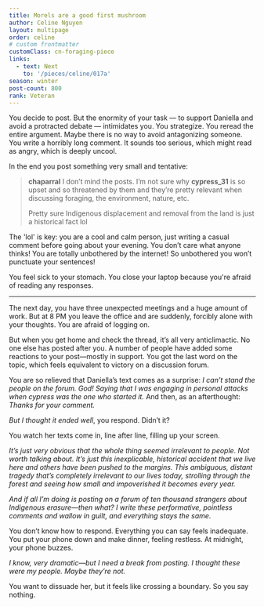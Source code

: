 ```yaml
---
title: Morels are a good first mushroom
author: Celine Nguyen
layout: multipage
order: celine
# custom frontmatter
customClass: cn-foraging-piece
links:
  - text: Next
    to: '/pieces/celine/017a'
season: winter
post-count: 800
rank: Veteran
---
```


You decide to post. But the enormity of your task — to support Daniella and avoid a protracted debate — intimidates you. You strategize. You reread the entire argument. Maybe there is no way to avoid antagonizing someone. You write a horribly long comment. It sounds too serious, which might read as angry, which is deeply uncool.

In the end you post something very small and tentative:

> **chaparral** I don’t mind the posts. I’m not sure why **cypress_31** is so upset and so threatened by them and they’re pretty relevant when discussing foraging, the environment, nature, etc.  
>
> Pretty sure Indigenous displacement and removal from the land is just a historical fact lol

The 'lol' is key: you are a cool and calm person, just writing a casual comment before going about your evening. You don’t care what anyone thinks! You are totally unbothered by the internet! So unbothered you won’t punctuate your sentences!

You feel sick to your stomach. You close your laptop because you're afraid of reading any responses.

---

The next day, you have three unexpected meetings and a huge amount of work. But at 8 PM you leave the office and are suddenly, forcibly alone with your thoughts. You are afraid of logging on.

But when you get home and check the thread, it’s all very anticlimactic. No one else has posted after you. A number of people have added some reactions to your post—mostly in support. You got the last word on the topic, which feels equivalent to victory on a discussion forum.

You are so relieved that Daniella’s text comes as a surprise: *I can’t stand the people on the forum. God! Saying that I was engaging in personal attacks when cypress was the one who started it.* And then, as an afterthought: *Thanks for your comment.*

*But I thought it ended well*, you respond. Didn’t it?

You watch her texts come in, line after line, filling up your screen.

*It’s just very obvious that the whole thing seemed irrelevant to people. Not worth talking about. It’s just this inexplicable, historical accident that we live here and others have been pushed to the margins. This ambiguous, distant tragedy that’s completely irrelevant to our lives today, strolling through the forest and seeing how small and impoverished it becomes every year.*

*And if all I’m doing is posting on a forum of ten thousand strangers about Indigenous erasure—then what? I write these performative, pointless comments and wallow in guilt, and everything stays the same.*

You don’t know how to respond. Everything you can say feels inadequate. You put your phone down and make dinner, feeling restless. At midnight, your phone buzzes.

*I know, very dramatic—but I need a break from posting. I thought these were my people. Maybe they’re not.*

You want to dissuade her, but it feels like crossing a boundary. So you say nothing.
